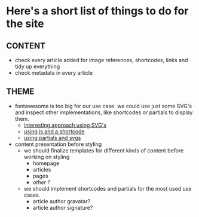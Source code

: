 Here's a short list of things to do for the site
================================================

CONTENT
-------

- check every article added for image references, shortcodes, links and tidy up everything
- check metadata in every article

THEME
-----

- fontawesome is too big for our use case. we could use just some SVG's and inspect other implementations, like shortcodes or partials to display them. 
	+ [interesting approach using SVG's](https://www.client9.com/using-font-awesome-icons-in-hugo/)
	+ [using js and a shortcode](https://matze.rocks/posts/fontawesome_in_hugo/)
	+ [using partials and svgs](https://codingnconcepts.com/hugo/social-icons-hugo/)
- content presentation before styling
	+ we should finalize templates for different kinds of content before working on styling
		* homepage
		* articles
		* pages
		* _other ?_
	+ we should implement shortcodes and partials for the most used use cases.
		* article author gravatar?
		* article author signature?